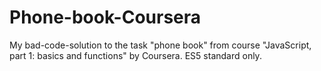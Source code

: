 # Phone-book-Coursera
My bad-code-solution to the task "phone book" from course "JavaScript, part 1: basics and functions" by Coursera.
ES5 standard only.
